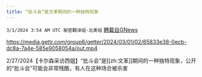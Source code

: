 ```yaml
---
title: “批斗会”是文革期间的一种独特现象
---
```

`3/1/2024 3:54 AM UTC 秘密翻译组-北美组` [轉載自GNews](https://gnews.org/articles/2355033)


https://media.gettr.com/group6/getter/2024/03/01/02/65833e38-0ecb-dc8a-7a4e-585e9058054a/out.mp4


2/27/2024【卡尔森采访西姐】“批斗会”是[[zh:文革]]期间的一种独特现象，公开的“批斗会”可能会非常残酷，有人在这种场合被杀害
